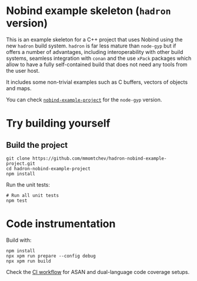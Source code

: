 # Nobind example skeleton (`hadron` version)

This is an example skeleton for a C++ project that uses Nobind using the new `hadron` build system. `hadron` is far less mature than `node-gyp` but if offers a number of advantages, including interoperability with other build systems, seamless integration with `conan` and the use `xPack` packages which allow to have a fully self-contained build that does not need any tools from the user host.

It includes some non-trivial examples such as C buffers, vectors of objects and maps.

You can check [`nobind-example-project`](https://github.com/mmomtchev/nobind-example-project) for the `node-gyp` version.

# Try building yourself

## Build the project

```shell
git clone https://github.com/mmomtchev/hadron-nobind-example-project.git
cd hadron-nobind-example-project
npm install
```

Run the unit tests:
```shell
# Run all unit tests
npm test
```

# Code instrumentation

Build with:

```shell
npm install
npx xpm run prepare --config debug
npx xpm run build
```

Check the [CI workflow](https://github.com/mmomtchev/hadron-nobind-example-project/blob/main/.github/workflows/run.yml) for ASAN and dual-language code coverage setups.
